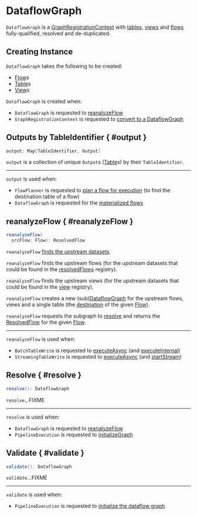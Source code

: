 # DataflowGraph

`DataflowGraph` is a [GraphRegistrationContext](GraphRegistrationContext.md) with [tables](#tables), [views](#views) and [flows](#flows) fully-qualified, resolved and de-duplicated.

## Creating Instance

`DataflowGraph` takes the following to be created:

* <span id="flows"> [Flow](Flow.md)s
* <span id="tables"> [Table](Table.md)s
* <span id="views"> [View](View.md)s

`DataflowGraph` is created when:

* `DataflowGraph` is requested to [reanalyzeFlow](#reanalyzeFlow)
* `GraphRegistrationContext` is requested to [convert to a DataflowGraph](GraphRegistrationContext.md#toDataflowGraph)

## Outputs by TableIdentifier { #output }

```scala
output: Map[TableIdentifier, Output]
```

`output` is a collection of unique `Output`s ([Table](Table.md)s) by their `TableIdentifier`.

---

`output` is used when:

* `FlowPlanner` is requested to [plan a flow for execution](FlowPlanner.md#plan) (to find the destination table of a flow)
* `DataflowGraph` is requested for the [materialized flows](#materializedFlows)

## reanalyzeFlow { #reanalyzeFlow }

```scala
reanalyzeFlow(
  srcFlow: Flow): ResolvedFlow
```

`reanalyzeFlow` [finds the upstream datasets](GraphOperations.md#dfsInternal).

`reanalyzeFlow` finds the upstream flows (for the upstream datasets that could be found in the [resolvedFlows](#resolvedFlows) registry).

`reanalyzeFlow` finds the upstream views (for the upstream datasets that could be found in the [view](#view) registry).

`reanalyzeFlow` creates a new (sub)[DataflowGraph](#creating-instance) for the upstream flows, views and a single table (the [destination](Flow.md#identifier) of the given [Flow](Flow.md)).

`reanalyzeFlow` requests the subgraph to [resolve](#resolve) and returns the [ResolvedFlow](ResolvedFlow.md) for the given [Flow](Flow.md).

---

`reanalyzeFlow` is used when:

* `BatchTableWrite` is requested to [executeAsync](FlowExecution.md#executeAsync) (and [executeInternal](BatchTableWrite.md#executeInternal))
* `StreamingTableWrite` is requested to [executeAsync](FlowExecution.md#executeAsync) (and [startStream](StreamingTableWrite.md#startStream))

## Resolve { #resolve }

```scala
resolve(): DataflowGraph
```

`resolve`...FIXME

---

`resolve` is used when:

* `DataflowGraph` is requested to [reanalyzeFlow](#reanalyzeFlow)
* `PipelineExecution` is requested to [initializeGraph](PipelineExecution.md#initializeGraph)

## Validate { #validate }

```scala
validate(): DataflowGraph
```

`validate`...FIXME

---

`validate` is used when:

* `PipelineExecution` is requested to [initialize the dataflow graph](PipelineExecution.md#initializeGraph)
